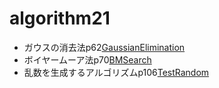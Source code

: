 # algorithm21

* ガウスの消去法p62[GaussianElimination](GaussianElimination.java)
* ボイヤームーア法p70[BMSearch](BMSearch.java)
* 乱数を生成するアルゴリズムp106[TestRandom](TestRandom.java)

